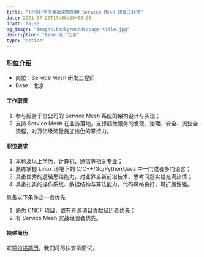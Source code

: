 ```yaml
---
title: "[社招]字节基础架构招聘 Service Mesh 研发工程师"
date: 2021-07-26T17:00:00+08:00
draft: false
bg_image: "images/backgrounds/page-title.jpg"
description: "Base 地：北京"
type: "notice"
---
```



### 职位介绍

- 岗位：Service Mesh 研发工程师
- Base：北京

#### 工作职责

1. 参与服务于全公司的 Service Mesh 系统的架构设计与实现；
1. 支持 Service Mesh 在业务落地，支撑起微服务的发现、治理、安全、流控全流程，对万亿级流量施加出色的掌控力。

#### 职位要求

1. 本科及以上学历，计算机、通信等相关专业；
1. 熟练掌握 Linux 环境下的 C/C++/Go/Python/Java 中一门或者多门语言；
1. 具备优秀的逻辑思维能力，对业界全新前沿技术、思考问题实践充满热情；
1. 具备扎实的操作系统、数据结构与算法能力，代码风格良好，可扩展性强。

具备以下条件之一者优先
1. 熟悉 CNCF 项目，或有开源项目贡献经历者优先；
1. 有 Service Mesh 实战经验者优先。


#### 投递简历

欢迎[投递简历](https://job.toutiao.com/referral/mobile/position/detail/?token=MTsxNjI3Mjg5MzA5NDAxOzY5NzQ5NTQ5NjU3MzUzMTA4NTU7NjcwNDU3OTE3Nzc3NDg0NDE2NA)，我们将尽快安排面试。
